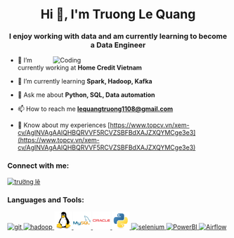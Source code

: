 <h1 align="center">Hi 👋, I'm Truong Le Quang</h1>
<h3 align="center">I enjoy working with data and am currently learning to become a Data Engineer</h3>
<img align="right" alt="Coding" width="400" src="https://media2.giphy.com/media/2IudUHdI075HL02Pkk/giphy.gif?cid=ecf05e47tz4n3u2aloaz0nej86r3uoot15j0ynf6fdxd0bet&ep=v1_gifs_search&rid=giphy.gif&ct=g">

- 🔭 I’m currently working at **Home Credit Vietnam**

- 🌱 I’m currently learning **Spark, Hadoop, Kafka**

- 💬 Ask me about **Python, SQL, Data automation**

- 📫 How to reach me **lequangtruong1108@gmail.com**

- 📄 Know about my experiences [https://www.topcv.vn/xem-cv/AgINVAgAAlQHBQRVVF5RCVZSBFBdXAJZXQYMCge3e3](https://www.topcv.vn/xem-cv/AgINVAgAAlQHBQRVVF5RCVZSBFBdXAJZXQYMCge3e3)

<h3 align="left">Connect with me:</h3>
<p align="left">
<a href="https://linkedin.com/in/truong-le-quang-data-analyst" target="blank"><img align="center" src="https://raw.githubusercontent.com/rahuldkjain/github-profile-readme-generator/master/src/images/icons/Social/linked-in-alt.svg" alt="trường lê" height="30" width="40" /></a>
</p>

<h3 align="left">Languages and Tools:</h3>
<p align="left"> <a href="https://git-scm.com/" target="_blank" rel="noreferrer"> <img src="https://www.vectorlogo.zone/logos/git-scm/git-scm-icon.svg" alt="git" width="40" height="40"/> </a> <a href="https://hadoop.apache.org/" target="_blank" rel="noreferrer"> <img src="https://www.vectorlogo.zone/logos/apache_hadoop/apache_hadoop-icon.svg" alt="hadoop" width="40" height="40"/> </a> <a href="https://www.linux.org/" target="_blank" rel="noreferrer"> <img src="https://raw.githubusercontent.com/devicons/devicon/master/icons/linux/linux-original.svg" alt="linux" width="40" height="40"/> </a> <a href="https://www.mysql.com/" target="_blank" rel="noreferrer"> <img src="https://raw.githubusercontent.com/devicons/devicon/master/icons/mysql/mysql-original-wordmark.svg" alt="mysql" width="40" height="40"/> </a> <a href="https://www.oracle.com/" target="_blank" rel="noreferrer"> <img src="https://raw.githubusercontent.com/devicons/devicon/master/icons/oracle/oracle-original.svg" alt="oracle" width="40" height="40"/> </a> <a href="https://www.python.org" target="_blank" rel="noreferrer"> <img src="https://raw.githubusercontent.com/devicons/devicon/master/icons/python/python-original.svg" alt="python" width="40" height="40"/> </a> <a href="https://www.selenium.dev" target="_blank" rel="noreferrer"> <img src="https://raw.githubusercontent.com/detain/svg-logos/780f25886640cef088af994181646db2f6b1a3f8/svg/selenium-logo.svg" alt="selenium" width="40" height="40"/> </a> <a href="https://www.microsoft.com/en-us/power-platform/products/power-bi" target="_blank" rel="noreferrer"> <img src="https://upload.wikimedia.org/wikipedia/commons/c/cf/New_Power_BI_Logo.svg" alt="PowerBI" width="40" height="40"/> </a> <a href="https://airflow.apache.org/" target="_blank" rel="noreferrer"> <img src="https://www.svgrepo.com/show/353380/airflow.svg" alt="Airflow" width="40" height="40"/> </a>  </p>
